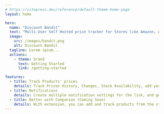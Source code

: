 ```yaml
---
# https://vitepress.dev/reference/default-theme-home-page
layout: home

hero:
  name: "Discount Bandit"
  text: "Multi-User Self Hosted price tracker for Stores like Amazon, Aliexpress, along with custom stores"
  image:
    src: /images/bandit.png
    alt: Discount Bandit
  tagline: Lorem ipsum...
  actions:
    - theme: brand
      text: Getting Started
      link: /getting-started

features:
  - title: Track Products' prices
    details: Track Prices History, Changes, Stock Availability, add your own extra cost
  - title: Notifications
    details: Create multiple notification settings for the link, and get notified whenever a criteria is matched.
  - title: Better with Companion (Coming Soon)
    details: With extension, you can add and track products from the store page directly.
---
```


